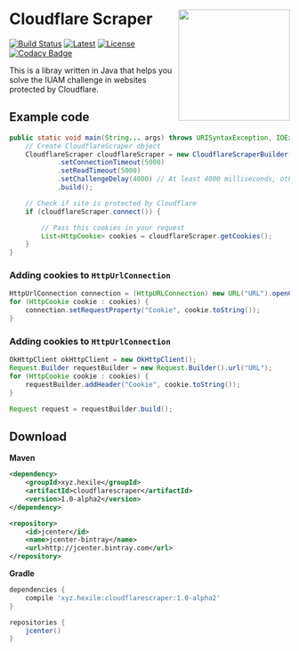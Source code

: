 <!-- Title -->
# Cloudflare Scraper <img align="right" src="https://i.imgur.com/9g5TRw1.png" height="200" width="200">

<!-- Badges -->
[![Build Status](https://travis-ci.com/giacomoferretti/CloudflareScraper.svg?branch=master)](https://travis-ci.com/giacomoferretti/CloudflareScraper)
[![Latest](https://api.bintray.com/packages/hexile/maven/CloudflareScraper/images/download.svg)](https://bintray.com/hexile/maven/CloudflareScraper/_latestVersion)
[![License](https://img.shields.io/badge/License-Apache%202.0-blue.svg)](https://github.com/giacomoferretti/CloudflareScraper/blob/master/LICENSE)
[![Codacy Badge](https://api.codacy.com/project/badge/Grade/b0e83b55f5d24dcd8fe963a0ba664aec)](https://www.codacy.com/app/giacomoferretti/CloudflareScraper?utm_source=github.com&amp;utm_medium=referral&amp;utm_content=giacomoferretti/CloudflareScraper&amp;utm_campaign=Badge_Grade)

<!-- #### [View Releases and Changelogs](https://github.com/giacomoferretti/CloudflareScraper/releases) [unused]-->

This is a libray written in Java that helps you solve the IUAM challenge in websites protected by Cloudflare.

## Example code
```java
public static void main(String... args) throws URISyntaxException, IOException, ScraperException, InterruptedException, ScriptException {
    // Create CloudflareScraper object
    CloudflareScraper cloudflareScraper = new CloudflareScraperBuilder(new URI("URL"))
            .setConnectionTimeout(5000)
            .setReadTimeout(5000)
            .setChallengeDelay(4000) // At least 4000 milliseconds, otherwise Cloudflare won't give you a clearance cookie
            .build();

    // Check if site is protected by Cloudflare
    if (cloudflareScraper.connect()) {

        // Pass this cookies in your request
        List<HttpCookie> cookies = cloudflareScraper.getCookies();
    }
}
```

### Adding cookies to `HttpUrlConnection`
```java
HttpUrlConnection connection = (HttpURLConnection) new URL("URL").openConnection();
for (HttpCookie cookie : cookies) {
    connection.setRequestProperty("Cookie", cookie.toString());
}
```

### Adding cookies to `HttpUrlConnection`
```java
OkHttpClient okHttpClient = new OkHttpClient();
Request.Builder requestBuilder = new Request.Builder().url("URL");
for (HttpCookie cookie : cookies) {
    requestBuilder.addHeader("Cookie", cookie.toString());
}

Request request = requestBuilder.build();
```

## Download

**Maven**
```xml
<dependency>
    <groupId>xyz.hexile</groupId>
    <artifactId>cloudflarescraper</artifactId>
    <version>1.0-alpha2</version>
</dependency>
```
```xml
<repository>
    <id>jcenter</id>
    <name>jcenter-bintray</name>
    <url>http://jcenter.bintray.com</url>
</repository>
```

**Gradle**
```gradle
dependencies {
    compile 'xyz.hexile:cloudflarescraper:1.0-alpha2'
}

repositories {
    jcenter()
}
```
